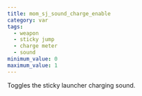 ```yaml
---
title: mom_sj_sound_charge_enable
category: var
tags:
  - weapon
  - sticky jump
  - charge meter
  - sound
minimum_value: 0
maximum_value: 1
---
```


Toggles the sticky launcher charging sound.